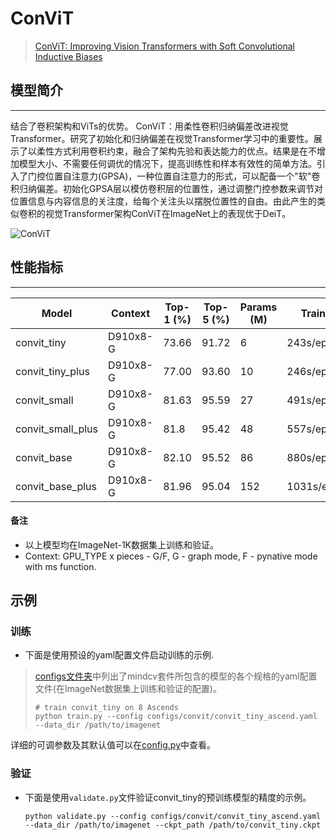 # ConViT

> [ConViT: Improving Vision Transformers with Soft Convolutional Inductive Biases](https://arxiv.org/pdf/2103.10697.pdf)

## 模型简介

***

结合了卷积架构和ViTs的优势。 ConViT：用柔性卷积归纳偏差改进视觉Transformer。研究了初始化和归纳偏差在视觉Transformer学习中的重要性。展示了以柔性方式利用卷积约束，融合了架构先验和表达能力的优点。结果是在不增加模型大小、不需要任何调优的情况下，提高训练性和样本有效性的简单方法。引入了门控位置自注意力(GPSA)，一种位置自注意力的形式，可以配备一个"软"卷积归纳偏差。初始化GPSA层以模仿卷积层的位置性，通过调整门控参数来调节对位置信息与内容信息的关注度，给每个关注头以摆脱位置性的自由。由此产生的类似卷积的视觉Transformer架构ConViT在ImageNet上的表现优于DeiT。

![ConViT](C:/Users/12985/Downloads/mindcv-main/configs/convit/convit.png)

## 性能指标

***

| Model             | Context  | Top-1 (%) | Top-5 (%) | Params (M) | Train T.    | Infer T.    | Download                                                     | Config  | Log     |
| ----------------- | -------- | --------- | --------- | ---------- | ----------- | ----------- | ------------------------------------------------------------ | ------- | ------- |
| convit_tiny       | D910x8-G | 73.66     | 91.72     | 6          | 243s/epoch  | 50.7ms/step | [model](https://download.mindspore.cn/toolkits/mindcv/convit/) | [cfg]() | [log]() |
| convit_tiny_plus  | D910x8-G | 77.00     | 93.60     | 10         | 246s/epoch  | 40.9ms/step | [model](https://download.mindspore.cn/toolkits/mindcv/convit/) | [cfg]() | [log]() |
| convit_small      | D910x8-G | 81.63     | 95.59     | 27         | 491s/epoch  | 36.4ms/step | [model](https://download.mindspore.cn/toolkits/mindcv/convit/) | [cfg]() | [log]() |
| convit_small_plus | D910x8-G | 81.8      | 95.42     | 48         | 557s/epoch  | 32.7ms/step | [model](https://download.mindspore.cn/toolkits/mindcv/convit/) | [cfg]() | [log]() |
| convit_base       | D910x8-G | 82.10     | 95.52     | 86         | 880s/epoch  | 32.8ms/step | [model](https://download.mindspore.cn/toolkits/mindcv/convit/) | [cfg]() | [log]() |
| convit_base_plus  | D910x8-G | 81.96     | 95.04     | 152        | 1031s/epoch | 36.6ms/step | [model](https://download.mindspore.cn/toolkits/mindcv/convit/) | [cfg]() | [log]() |

#### 备注

- 以上模型均在ImageNet-1K数据集上训练和验证。
- Context: GPU_TYPE x pieces - G/F, G - graph mode, F - pynative mode with ms function.

## 示例

### 训练

- 下面是使用预设的yaml配置文件启动训练的示例.

> [configs文件夹](../../configs)中列出了mindcv套件所包含的模型的各个规格的yaml配置文件(在ImageNet数据集上训练和验证的配置)。
>
> ```shell
> # train convit_tiny on 8 Ascends
> python train.py --config configs/convit/convit_tiny_ascend.yaml --data_dir /path/to/imagenet
> ```

  详细的可调参数及其默认值可以在[config.py](../../config.py)中查看。

### 验证

- 下面是使用`validate.py`文件验证convit_tiny的预训练模型的精度的示例。

  ```shell
  python validate.py --config configs/convit/convit_tiny_ascend.yaml --data_dir /path/to/imagenet --ckpt_path /path/to/convit_tiny.ckpt
  ```

